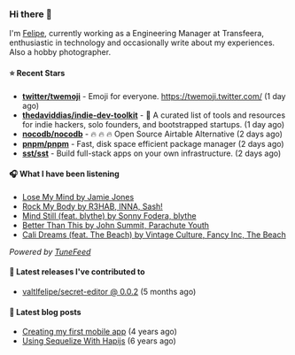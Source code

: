 ### Hi there 👋

I'm [Felipe](https://felipevm.com), currently working as a Engineering Manager at Transfeera, enthusiastic in technology and occasionally write about my experiences. Also a hobby photographer.

#### ⭐ Recent Stars
- **[twitter/twemoji](https://github.com/twitter/twemoji)** - Emoji for everyone. https://twemoji.twitter.com/ (1 day ago)
- **[thedaviddias/indie-dev-toolkit](https://github.com/thedaviddias/indie-dev-toolkit)** - 🚀 A curated list of tools and resources for indie hackers, solo founders, and bootstrapped startups. (1 day ago)
- **[nocodb/nocodb](https://github.com/nocodb/nocodb)** - 🔥 🔥 🔥 Open Source Airtable Alternative (2 days ago)
- **[pnpm/pnpm](https://github.com/pnpm/pnpm)** - Fast, disk space efficient package manager (2 days ago)
- **[sst/sst](https://github.com/sst/sst)** - Build full-stack apps on your own infrastructure. (2 days ago)

#### 🎧 What I have been listening
- [Lose My Mind by Jamie Jones](https://open.spotify.com/track/5cJZzpcqdwkUvD2f88wcgS)
- [Rock My Body by R3HAB, INNA, Sash!](https://open.spotify.com/track/6pb5DtlAeG95dNQLHiArRU)
- [Mind Still (feat. blythe) by Sonny Fodera, blythe](https://open.spotify.com/track/5698qx5K7VmYzeJ6O4WR7v)
- [Better Than This by John Summit, Parachute Youth](https://open.spotify.com/track/5OLSGox6JVpAyEQuoSYRcs)
- [Cali Dreams (feat. The Beach) by Vintage Culture, Fancy Inc, The Beach](https://open.spotify.com/track/4S5uBAB6Jl4IsMzwBpt2Rf)

_Powered by [TuneFeed](https://tunefeed.app?ref=valtlfelipe-gh-profile)_ 

#### 🚀 Latest releases I've contributed to


- [valtlfelipe/secret-editor @ 0.0.2](https://github.com/valtlfelipe/secret-editor/releases/tag/0.0.2) (5 months ago)

#### 📄 Latest blog posts
- [Creating my first mobile app](https://felipevm.com/posts/creating-my-first-mobile-app/) (4 years ago)
- [Using Sequelize With Hapijs](https://felipevm.com/posts/using-sequelize-with-hapijs/) (6 years ago)
